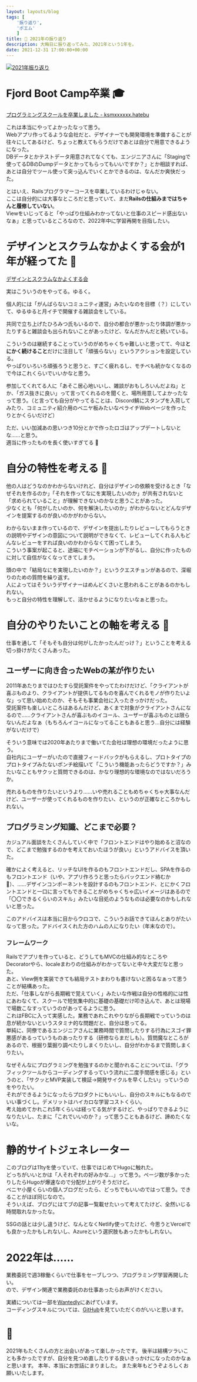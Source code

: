 ```yaml
---
layout: layouts/blog
tags: [
	'振り返り',
	'ポエム'
	]
title: 💭 2021年の振り返り
description: 大晦日に振り返ってみた、2021年という1年を。
date: 2021-12-31 17:00:00+00:00
---
```


[![2021年振り返り](/images/2021_end_of_year.png)](/images/2021_end_of_year.png)

# Fjord Boot Camp卒業 🎓

[プログラミングスクールを卒業しました \- ksmxxxxxx\.hatebu](https://ksmxxxxxx.hatenablog.com/entry/2021/05/29/215144)

これは本当にやってよかったなって思う。  
Webアプリ作ってるような会社だと、デザイナーでも開発環境を準備することが往々にしてあるけど、ちょっと教えてもらうだけであとは自分で用意できるようになった。  
DBデータとかテストデータ用意されてなくても、エンジニアさんに「Stagingで使ってるDBのDumpデータとかってもらってもいいですか？」とか相談すれば、あとは自分でツール使って突っ込んでいくとかできるのは、なんだか爽快だった。

とはいえ、Railsプログラマーコースを卒業しているわけじゃない。  
ここは自分的には大事なところだと思っていて、まだ**Railsの仕組みまではちゃんと履修していない**。  
Viewをいじってると「やっぱり仕組みわかってないと仕事のスピード感出ないなぁ」と思っているところなので、2022年中に学習再開を目指したい。

# デザインとスクラムなかよくする会が1年が経ってた 🍵

[デザインとスクラムなかよくする会](https://designxscrum.netlify.app/)

実はこういうのをやってる。ゆるく。

個人的には「がんばらないコミュニティ運営」みたいなのを目標（？）にしていて、ゆるゆると月イチで開催する雑談会をしている。

共同で立ち上げたひろみつ氏もいるので、自分の都合が悪かったり体調が悪かったりすると雑談会も出られないことがあったけど、なんだかんだと続いている。

こういうのは継続することっていうのがめちゃくちゃ難しいと思ってて、今は**とにかく続けること**だけに注目して「頑張らない」というアクションを設定している。  
やっぱりいろいろ頑張ろうと思うと、すごく疲れるし、モチベも続かなくなるので今はこれくらいでいいかなと思う。

参加してくれてる人に「あそこ居心地いいし、雑談がおもしろいんだよね」とか、「ガス抜きに良い」って言ってくれるのを聞くと、場所用意してよかったなって思う。（と言っても自分がやってることは、Discord鯖にスタンプを入荷してみたり、コミュニティ紹介用のベニヤ板みたいなペライチWebページを作ったりとかくらいだけど）

ただ、いい加減あの思いつき10分とかで作ったロゴはアップデートしないとな……と思う。  
適当に作ったものを長く使いすぎてる 🤕

# 自分の特性を考える 💭

他の人はどうなのかわからないけれど、自分はデザインの依頼を受けるとき「なぜそれを作るのか」「それを作ってなにを実現したいのか」が共有されないと「求められていること」が理解できないのかなと思うことがあった。  
少なくとも「何がしたいのか、何を解決したいのか」がわからないとどんなデザインを提案するのが良いのかがわからない。

わからないまま作っているので、デザインを提出したりレビューしてもらうときの説明やデザインの意図について説明ができなくて、レビューしてくれる人もどんなレビューをすれば良いのかわからなくて困ってしまう。  
こういう事案が起こると、途端にモチベーションが下がるし、自分に作ったものに対して自信がなくなってきてしまう。

頭の中で「結局なにを実現したいのか？」というクエスチョンがあるので、深堀りのための質問を繰り返す。  
人によってはそういうデザイナーはめんどくさいと思われることがあるのかもしれない。  
もっと自分の特性を理解して、活かせるようになりたいなぁと思った。

# 自分のやりたいことの軸を考える 🤔

仕事を通して「そもそも自分は何がしたかったんだっけ？」ということを考える切っ掛けがたくさんあった。

## ユーザーに向き合ったWebの某が作りたい

2011年あたりまではひたすら受託案件をやってたわけだけど、「クライアントが喜ぶものより、クライアントが提供してるものを喜んでくれるモノが作りたいよな」って思い始めたのか、そもそも事業会社に入ったきっかけだった。  
受託案件も楽しいところはあるんだけど、あくまで対象がクライアントさんになるので……クライアントさんが喜ぶものイコール、ユーザーが喜ぶものとは限らないんだよなぁ（もちろんイコールになってることもあると思う…自分には経験がないだけで）

そういう意味では2020年あたりまで働いてた会社は理想の環境だったように思う。  
自社内にユーザーがいたので直接フィードバックがもらえるし、プロトタイプのプロトタイプみたないポンチ絵描いて「こういう機能あったらどうですか？」みたいなこともサクッと質問できるのは、かなり理想的な環境なのではないだろうか。

売れるものを作りたいというより……いや売れることもめちゃくちゃ大事なんだけど、ユーザーが使ってくれるものを作りたい、というのが正確なところかもしれない。

## プログラミング知識、どこまで必要？

カジュアル面談をたくさんしていく中で「フロントエンドはやり始めると沼なので、どこまで勉強するのかを考えておいたほうが良い」というアドバイスを頂いた。

確かによく考えると、リッチなUIを作るのもフロントエンドだし、SPAを作るのもフロントエンド（いや、アプリ作ろうと思ったらバックエンド絡むか 🤔）、……デザインコンポーネントを設計するのもフロントエンド、とにかくフロントエンドと一口に言ってもできることがめちゃくちゃ広いイメージはあるので「〇〇できるくらいのスキル」みたいな目処のようなものは必要なのかもしれないと思った。

このアドバイスは本当に目からウロコで、こういうお話できてほんとありがたいなって思った。アドバイスくれた方のハムの人になりたい（年末なので）。

### フレームワーク

Railsでアプリを作っていると、どうしてもMVCの仕組み的なところやDecoratorやら、localeまわりの仕組みがわかってないと中々大変だなと思った。  
あと、View側を実装できても結局テストまわりも書けないと困るなぁって思うことが結構あった。   
ただ、「仕事しながら長期戦で覚えていく」みたいな作戦は自分の性格的には性にあわなくて、スクールで短気集中的に基礎の基礎だけ叩き込んで、あとは現場で場数こなすっていうのがあってるように思う。  
これはFBCに入って実感した。業務であれこれやりながら長期戦でっていうのは息が続かないというスタミナ的な問題だと、自分は思ってる。  
単純に、同僚であるエンジニアさんに業務時間で質問したりする行為にスゴイ罪悪感があるっていうものあったりする（研修ならまだしも）。質問魔なところがあるので、根掘り葉掘り調べたりしまくりたいし、自分がわかるまで質問しまくりたい。

なぜそんなにプログラミングを勉強するのかと聞かれることについては、「グラフィックツールからコーディングするっていう流れに二度手間感を感じる」というのと、「サクッとMVP実装して検証→開発サイクルを早くしたい」っていうのをやりたい。  
それができるようになったらプロダクトにもいいし、自分のスキルにもなるのでいい事づくし。デメリットはハイカロな学習コストくらい。  
考え始めてかれこれ5年くらいは経ってる気がするけど、やっぱりできるようになりたいし、たまに「これでいいのか？」って思うこともあるけど、諦めたくないな。

# 静的サイトジェネレーター

このブログは11tyを使っていて、仕事ではじめてHugoに触れた。   
どっちがいいとかは「人それぞれの好みかな…」って思う。ページ数が多かったりしたらHugoが爆速なので分配が上がりそうだけど。  
ベニヤ小屋くらいの個人ブログだったら、どっちでもいいのではって思う。できることがほぼ同じなので。  
そういえば、ブログにはてブの記事一覧載せたいって考えてたけど、全然いじる時間取れなかったな。

SSGの話とは少し違うけど、なんとなくNetlify使ってたけど、今思うとVercelでも良かったかもしれないし、Azureという選択肢もあったかもしれない。  

# 2022年は……

業務委託で週3稼働くらいで仕事をセーブしつつ、プログラミング学習再開したい。  
ので、デザイン関連で業務委託のお仕事あったらお声がけください。

実績については一部を[Wantedly](https://www.wantedly.com/id/ksmxxxxxx)にあげています。  
コーディングスキルについては、[GitHub](https://github.com/ksmxxxxxx)を見ていただくのがいいと思います。

# 🍙

2021年もたくさんの方と出会いがあって楽しかったです。
後半は結構ツラいことも多かったですが、自分を見つめ直したりする良いきっかけになったのかなぁと思います。
本年、本当にお世話にまりました。
また来年もどうぞよろしくお願いいたします。